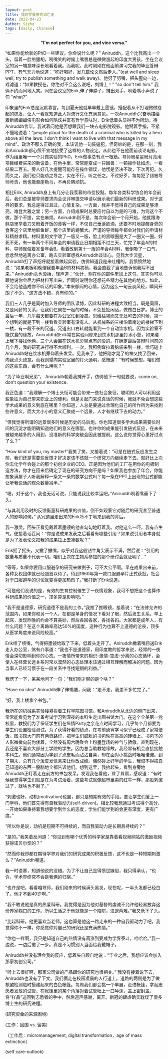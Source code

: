 ```yaml
---
layout: post
title: 我的罗曼蒂克消亡史
date: 2022-04-23
Author: Sizhe
tags: [daily, Chinese]
---
```

<p align="center"><b>
"I'm not perfect for you, and vice versa."</b>
</p>

“如果你能给新的PhD一些建议，你会说什么呢？” Aniruddh，这个比我高出一个头，留着一脸络腮胡，咧嘴笑的时候上嘴唇总是微微翘起的印度大男孩，坐在会议室的另一端意味深长地看着我。而我呢，此时刚刚在他面前演习完我的毕业答辩PPT，有气无力地说道：“吃好喝好，发几篇论文然后走人。”(eat well and sleep well, try to publish something and walk away)。他努了努嘴，把头歪向一边，戏谑道：“如果教授在，你绝对不会这么说吧，刘博士！” “so don't tell him.” 我俩不约而同地大笑。同在会议室的Erik,伸了伸脖子，摊出双手，咧着嘴小声说了句 “what?” 

印象里的Erik总是沉默寡言。每到夏天他就早早戴上墨镜，搭配着从不打理微微卷起的棕发，让人一看就知道此人对流行文化充满意见。一次Aniruddh兴奋地描绘着新版蝙蝠侠电影会如何酷炫并富有哲学意味时，Erik低着头显得不为所动。待Aniruddh言毕，我试着问他是否想跟我们一块去电影院观影。他掰着手指，不紧不慢地说着：“people plaud for the death of a criminal who is killed by a hero above all the laws. I don't think I want to live with that message in my mind”。政治不那么正确的我，本该讥他一句装逼犯。但奇妙的是，在那一刻，我和Aniruddh都心照不宣地接受了这样的人物设定。从此也不在他面前谈论电影。作为组里唯一一个只做实验的PhD，Erik做事总有点一根筋。导师盼星星盼月亮用项目经费买来的新设备，在他手里，常常能变成一只困兽：一顿操作猛如虎，一看结果二百五。旁人好几次提醒可能存在操作错误，他愣是坚决不改，下次再犯。久而久之，我们也只能劝之导之，实在不行，听之任之。不过好歹，每每犯了错被导师苛责，他也能悬崖勒马，不再负隅顽抗。

相比Erik, Aniruddh身上有几分让我羡慕的市侩狡黠。每年各类科学协会的年会前后，我们总是被导师要求向会议评审提交申请以展示我们最新的科研成果。对于这样的要求，我总是得过且过，心情复杂。一方面，我并不觉得自己的成果足够漂亮，难登大雅之堂；另一方面，介绍成果时总要应付自以为是的刁难，为何这个不做，那个不提，实在麻烦。Aniruddh则不是，每次年会前一个月开始，他就跟海鲜店里举着刀叉盼着开饭的食客一样，不仅自己垂涎欲滴，还要不时地提醒身旁的食客这个店里地鲑鱼鲜，那个店里的螃蟹大。严谨的导师每年都会对我们的申请材料精益求精。材料里的文字改了一版又一版，脸上的黑眼圈是大了一圈又一圈。好死不死，有一年两个不同年会的申请截止日期相距不过三天，忙完了年会A的材料，导师就催着准备年会B。看着改到第十一版的年会A材料，我倒吸了一口气，忿忿然地逃离办公室，跑去实验室想找Aniruddh谈谈心。见我大步流星，Aniruddh打了声招呼就接着做起实验，仿佛知道我是来吐槽的。我愤愤然地说：“如果老板明晚催我要年会B的材料初稿，我会直截了当地告诉他我写不出来。” Aniruddh头也没抬，轻声道：“伙计，别在你的邮件里加上这句。其实你可以跟他说你会尽力把材料写出来，但同时说明你还想花些精力在其他的地方。如此，不会给他造成你不听话的印象。”本来郁闷的心情，因为这么一句云淡风轻，瞬间开朗了不少。“这方法不错，真有你的。”

我们三人几乎是同时加入导师的团队读博，因此科研的进程大致相当。既是同窗，又是同龄的关系，让我们仨聚在一起的时候，不免扯扯闲话，做做白日梦。博士的最后一年，几乎每天都要在办公室忙到凌晨。思维枯竭而又无处可去的时候，第一个想到的就是下到一楼看看实验室有没有人。从机械系的三楼沿着南边的楼梯下到一楼，有一段不长的冗道。冗道出口右转就能看到一个自动饮水机。因为实验室不能饮食的缘故，Aniruddh和Erik常在实验间隙来到饮水机那里打水小憩，如果碰上我下楼找他俩，三个人会围在饮水机旁聊点有的没的。在确定最后答辩时间前的几个月，我的研究进行得不大顺利。一次，我照例耷拉着脑袋来到一楼，恰巧碰上Aniruddh站在饮水机旁仰着头发呆。见我来了，他把刚才晃了的神又找了回来，向我点头致意。而我则望向实验室里的灯火通明，感慨道：“有时候想想，咱们做的这些东西，会有什么用呢？”

“为了毕业啊兄弟”， Aniruddh朝着我摊开手，仿佛他下一句就要说，come on, don't question your existence.

我正色道：“我理解一个博士头衔可能会带来一些社会象征，聪明的人可以利用这些象征为自己带来职业上的便利。但是关起门来说真话的时候，我就不免会想这些学术成果的意义到底在哪里？你知道，人总是要通过合理化自己的所作所为来找到些许意义，而大大小小的意义汇聚成一个远景，人才有继续下去的动力。”

“但我觉得所谓的远景很多时候是历史的马后炮，你也知道很多学术成果需要长时间的沉淀才能明确知道他们的意义在哪里。也许你的成果能引发链式反应，在未来被越来越多的人用到，没准新的科学突破会因此被提前。这么说你觉得心里好过点了么？”

“How kind of you, my master!”我笑了笑，又接着说：“可是在链式反应发生之前，我们还是需要些反馈才好决定该不该就一个研究方向继续走下去。就好比上次你去化学年会碰上的那个初创企业的CEO。正是因为他们的工厂在用你的电极制造方法，你才在回来后确定了现在的研究方向不是吗？如果我也参加了年会，你能想象满屋子人听我解释一条又一条的数学公式吗？每一条在PPT上出现的公式都能让听我说话的观众数量减半。”

“嗯，对于这个，我也无话可说，只能说我比较幸运吧。”Aniruddh咧着嘴垂下了头。

“与其利用及时的反馈衡量科研成果的价值，倒不如观察它对随后的研究甚至普通人的影响如何。” 从冗道里走出来的Erik冷不丁地来到我的背后。

我一激灵，回头正看见戴着着墨镜的他直勾勾地盯着我。对他这么一吓，我有点生气，便接着话茬问：“你是说成果发表之后看看有哪些引用？如果说引用者本身就是为了发表论文把我的成果拉上去凑数呢？”

Erik摇了摇头，又撇了撇嘴，似乎对我这般钻牛角尖表示不满，然后说：“引用的数量与质量不代表一切。咱们上次在生物系参加的那个研讨会就证明了...”

“等等，如果你要用口服避孕的研究来做例子，可不大公平啊。早在成果出来前，各种女权团体就已经翘首以待了。待到1960年第一款口服避孕片正式获批，社会对于口服避孕的讨论就变得更加热烈了。”我打断了Erik说道。

“可是他们没说的是，有效的生育控制催生了一夜情现象，我可不想把这个也算作科研成果的价值之一，顶多算是影响吧。”

“我不是道德家，研究道德不是我的工作。”我推了推眼镜，接着说：“在法律允许的范围内，如果你和另一个人，在都是单身的情况下看对了眼，然后发生关系。早上起床，发现昨晚的约会不算美妙，然后各回各家，各找各妈。大家都是成年人，有什么问题？在这个离婚率高达50%的国度，这种行为也算不上道德的沦丧，顶多从医学角度来说风险较高。”

Erik啧了啧嘴，气得把墨镜给取了下来，低着头走开了。Aniruddh撇着嘴目送Erik走入办公室，煞有介事道：“我也不是道德家，用印度教的哲学来说，经常的一夜情会深切影响到你的心态。一夜情所带来的相识-激情-空虚-分离的心态循环，会使人在经营长远关系时常以漠然的心态处理本该通过相互理解而解决的问题。因为当事人已经习惯于在一段关系中寻找短期的利益。”

我愣了一下，呆呆地问了一句：“我们刚才聊的是个啥？”

“Have no idea” Aniruddh伸了伸懒腰，问我：“走不走，我差不多忙完了。”

“好，我上楼拿个书包。”

我所在的机械系实验楼紧挨着工程学院图书馆。和Aniruddh从北边的侧门出来，常常能看见为了准备考试学习到深夜的本科生走出图书馆大门。在这个全美第一党校里，教授们为了保证学生们在纵情Party之余花点时间学习，几乎每个月都要为学生们设置检验测试。为了获得好看的绩点，在考前通宵学习似乎已经成了家常便饭。图书馆大门前有两盏路灯，把学生们鼓胀的书包映在高高的砖墙上。书包下的人影微微向前佝偻着，全然没有周六晚聚会上粉墨登场的神气与骄傲。直到现在，我还是不喜欢大部分工学院的学生。因为总当助教地缘故，我经常有机会直接接触本科生。他们通常因为学到了点皮毛而沾沾自喜，却在面对小挑战时唯唯诺诺。到了期末，总有几个泼皮发信息来让你改成绩。偶然碰上好学的学生，我恨不得把自己知道的东西一股脑地全都告诉他们。想到这里，我抬起头，看到身旁地Aniruddh正盯着走在前方的书包发呆。发现我在看他，耸了耸肩，感叹道：“有时候我觉得学生们就是在为考试活着，这些考试就像超市里卖的红牛一样，那股刺激过了，就啥也不剩了。”

“刺激也好，动机(motivation)也罢，都只是短期有效的手段。要让学生们爱上一门学科，他们首先得有自我驱动力(self-driven)。相比较我想通过考试得个高分，一开始如果秉持着我想要学到什么的态度，学生们能学到的会更有深度，更有广度。”

“所以你是说，动机是短期不可持续的，而自我驱动力是长期且持续的？”

“是的。”我笑着反问道：“你见到有哪个优秀的科学家是靠着看视频网站的激励视频获得诺贝尔奖的？”

“然而你我却都在期待学界对我们的研究成果的积极反馈，这不也是一种短期刺激么？”Aniruddh嘲道。

我一时语塞，知道他说的没错。为了不让自己显得愤世嫉俗，我只得承认，“也许，学术界终究不会是我俩的归宿。”

“也许是吧，看看咱导师，我们刚来的时候满头黑发，现在呢，一半头发都已经白了。他才不到40岁啊。”

“我不敢说他是真的热爱科研。我觉得是因为他对基督的虔诚不允许他轻易放弃这份养家糊口的工作。所以生活之于他就像是一个陷阱，进退两难。”我又低下了头。

“比起科研，他更喜欢当老师。这也算是他这一路走来的一种自我驱动力了吧。我觉得你不一样，你感觉你对自己的研究还是充满热情。”

“你也一样啊，我只是知道自己的热情没有高涨到要成为学界泰斗，哈哈哈。”我一边说，一边后撤了一步。真是不习惯别人当面给我戴帽子。

Aniruddh并没有理会我的反应，低着头自顾自地说：“毕业之后，我想应该会加入那家初创公司。”

“听上去很好啊，那家公司做的产品跟你的研究也很相关。” 我没有接着说下去，Aniruddh也没有了下文。我们俩走在校园凌晨的人行道上。道路的两侧是为了做核酸检测临时搭建起来的白色帐篷。每周我们都会挑一个早晨，走进帐篷，拿起志愿者发放的试管，在帐篷里的某个角落对着试管吐上一口唾沫，盖上密封盖，将“样品”送回到志愿者的手中，然后道声感谢，离开。新冠的肆虐确实耽误了很多博士生的研究进程。

(研究资金的来源困境)

(工作：回国 vs. 留美)

（工作后：micromanagement, digital transformation，age of mass extinction）

(self care-outlook)
